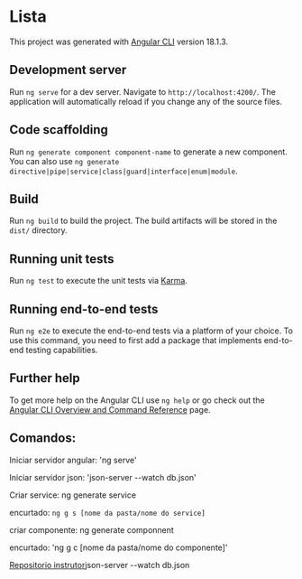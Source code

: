 # Lista

This project was generated with [Angular CLI](https://github.com/angular/angular-cli) version 18.1.3.

## Development server

Run `ng serve` for a dev server. Navigate to `http://localhost:4200/`. The application will automatically reload if you change any of the source files.

## Code scaffolding

Run `ng generate component component-name` to generate a new component. You can also use `ng generate directive|pipe|service|class|guard|interface|enum|module`.

## Build

Run `ng build` to build the project. The build artifacts will be stored in the `dist/` directory.

## Running unit tests

Run `ng test` to execute the unit tests via [Karma](https://karma-runner.github.io).

## Running end-to-end tests

Run `ng e2e` to execute the end-to-end tests via a platform of your choice. To use this command, you need to first add a package that implements end-to-end testing capabilities.

## Further help

To get more help on the Angular CLI use `ng help` or go check out the [Angular CLI Overview and Command Reference](https://angular.dev/tools/cli) page.

## Comandos:

Iniciar servidor angular:
'ng serve'

Iniciar servidor json:
'json-server --watch db.json'

Criar service:
ng generate service

encurtado: `ng g s [nome da pasta/nome do service]`

criar componente:
ng generate componnent

encurtado:
'ng g c [nome da pasta/nome do componente]'


[Repositorio instrutor](https://github.com/CrislaineLuana/ListaDeTarefasAngular)json-server --watch db.json